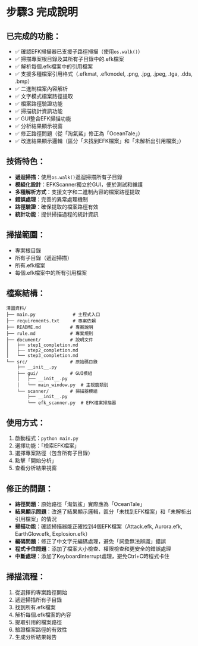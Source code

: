 # 步驟3 完成說明

## 已完成的功能：
- ✅ 確認EFK掃描器已支援子路徑掃描（使用`os.walk()`）
- ✅ 掃描專案根目錄及其所有子目錄中的.efk檔案
- ✅ 解析每個.efk檔案中的引用檔案
- ✅ 支援多種檔案引用格式（.efkmat, .efkmodel, .png, .jpg, .jpeg, .tga, .dds, .bmp）
- ✅ 二進制檔案內容解析
- ✅ 文字模式檔案路徑提取
- ✅ 檔案路徑驗證功能
- ✅ 掃描統計資訊功能
- ✅ GUI整合EFK掃描功能
- ✅ 分析結果顯示視窗
- ✅ 修正路徑問題（從「淘氣鯊」修正為「OceanTale」）
- ✅ 改進結果顯示邏輯（區分「未找到EFK檔案」和「未解析出引用檔案」）

## 技術特色：
- **遞迴掃描**：使用`os.walk()`遞迴掃描所有子目錄
- **模組化設計**：EFKScanner獨立於GUI，便於測試和維護
- **多種解析方式**：支援文字和二進制內容的檔案路徑提取
- **錯誤處理**：完善的異常處理機制
- **路徑驗證**：確保提取的檔案路徑有效
- **統計功能**：提供掃描過程的統計資訊

## 掃描範圍：
- 專案根目錄
- 所有子目錄（遞迴掃描）
- 所有.efk檔案
- 每個.efk檔案中的所有引用檔案

## 檔案結構：
```
清圖資料/
├── main.py              # 主程式入口
├── requirements.txt     # 專案依賴
├── README.md           # 專案說明
├── rule.md             # 專案規則
├── document/           # 說明文件
│   ├── step1_completion.md
│   ├── step2_completion.md
│   └── step3_completion.md
└── src/                # 原始碼目錄
    ├── __init__.py
    ├── gui/            # GUI模組
    │   ├── __init__.py
    │   └── main_window.py  # 主視窗類別
    └── scanner/        # 掃描器模組
        ├── __init__.py
        └── efk_scanner.py  # EFK檔案掃描器
```

## 使用方式：
1. 啟動程式：`python main.py`
2. 選擇功能：「檢索EFK檔案」
3. 選擇專案路徑（包含所有子目錄）
4. 點擊「開始分析」
5. 查看分析結果視窗

## 修正的問題：
- **路徑問題**：原始路徑「淘氣鯊」實際應為「OceanTale」
- **結果顯示問題**：改進了結果顯示邏輯，區分「未找到EFK檔案」和「未解析出引用檔案」的情況
- **掃描功能**：確認掃描器能正確找到4個EFK檔案（Attack.efk, Aurora.efk, EarthGlow.efk, Explosion.efk）
- **編碼問題**：修正了中文字元編碼處理，避免「詞彙無法辨識」錯誤
- **程式卡住問題**：添加了檔案大小檢查、權限檢查和更安全的錯誤處理
- **中斷處理**：添加了KeyboardInterrupt處理，避免Ctrl+C時程式卡住

## 掃描流程：
1. 從選擇的專案路徑開始
2. 遞迴掃描所有子目錄
3. 找到所有.efk檔案
4. 解析每個.efk檔案的內容
5. 提取引用的檔案路徑
6. 驗證檔案路徑的有效性
7. 生成分析結果報告 